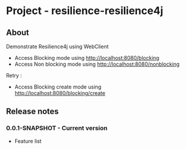 # Project - resilience-resilience4j

## About

Demonstrate Resilience4j using WebClient

* Access Blocking mode using [http://localhost:8080/blocking](http://localhost:8080/blocking)
* Access Non blocking mode using [http://localhost:8080/nonblocking](http://localhost:8080/nonblocking)

Retry :

* Access Blocking create mode using [http://localhost:8080/blocking/create](http://localhost:8080/blocking/create)

## Release notes

### 0.0.1-SNAPSHOT - Current version

* Feature list